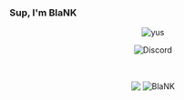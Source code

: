 ### Sup, I'm BlaNK
<p align="center"> <img src="https://komarev.com/ghpvc/?username=BlaNKtext" alt="yus"/> </p>

<p align="center"> <img src="https://discord.c99.nl/widget/theme-1/754477506660139040.png" alt="Discord"/> </p>
<br/>
<p align="center">
  <img align="center" src="https://github-readme-stats.vercel.app/api/top-langs/?username=BlaNKtext&show_icons=true&layout=compact&hide_border=true&theme=dark"/>
  <img align="center" src="https://github-readme-stats.vercel.app/api?username=BlaNKtext&show_icons=true&theme=dark&line_height=21" alt='BlaNK' github stats"/>
